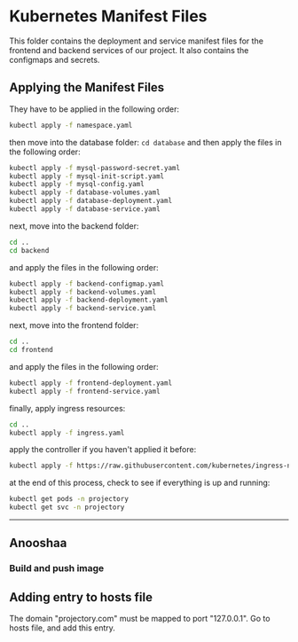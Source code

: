 # Kubernetes Manifest Files
This folder contains the deployment and service manifest files for the frontend and backend services of our project. It also contains the configmaps and secrets. 

## Applying the Manifest Files
They have to be applied in the following order:
```bash
kubectl apply -f namespace.yaml
```
then move into the database folder: `cd database` and then apply the files in the following order:
```bash
kubectl apply -f mysql-password-secret.yaml
kubectl apply -f mysql-init-script.yaml
kubectl apply -f mysql-config.yaml
kubectl apply -f database-volumes.yaml
kubectl apply -f database-deployment.yaml
kubectl apply -f database-service.yaml
```
next, move into the backend folder:
```bash
cd ..
cd backend
```
and apply the files in the following order:
```bash
kubectl apply -f backend-configmap.yaml
kubectl apply -f backend-volumes.yaml
kubectl apply -f backend-deployment.yaml
kubectl apply -f backend-service.yaml
```
next, move into the frontend folder:
```bash
cd ..
cd frontend
```
and apply the files in the following order:
```bash
kubectl apply -f frontend-deployment.yaml
kubectl apply -f frontend-service.yaml
```
finally, apply ingress resources:
```bash
cd ..
kubectl apply -f ingress.yaml
```
apply the controller if you haven't applied it before:
```bash
kubectl apply -f https://raw.githubusercontent.com/kubernetes/ingress-nginx/controller-v1.10.0/deploy/static/provider/cloud/deploy.yaml
```
at the end of this process, check to see if everything is up and running:
```bash
kubectl get pods -n projectory
kubectl get svc -n projectory
```

---

## Anooshaa
### Build and push image 

## Adding entry to hosts file
The domain "projectory.com" must be mapped to port "127.0.0.1". Go to hosts file, and add this entry.